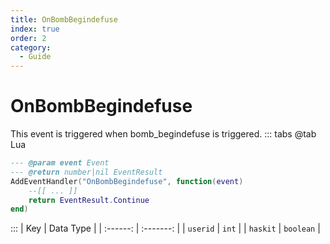 ```yaml
---
title: OnBombBegindefuse
index: true
order: 2
category:
  - Guide
---
```


# OnBombBegindefuse
This event is triggered when bomb_begindefuse is triggered.
::: tabs
@tab Lua
```lua
--- @param event Event
--- @return number|nil EventResult
AddEventHandler("OnBombBegindefuse", function(event)
    --[[ ... ]]
    return EventResult.Continue
end)
```

:::
|    Key   | Data Type |
| :------: | :-------: |
| `userid` |   `int`   |
| `haskit` | `boolean` |